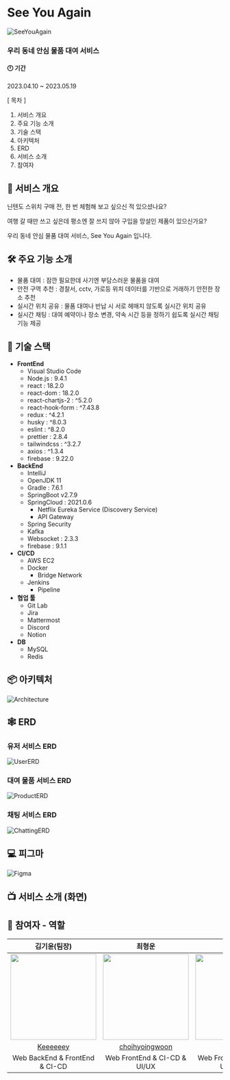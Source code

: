 # See You Again
![SeeYouAgain]()
### 우리 동네 안심 물품 대여 서비스

#### 🕛 기간
2023.04.10 ~ 2023.05.19

[ 목차 ]
1. 서비스 개요
2. 주요 기능 소개
3. 기술 스택
4. 아키텍처
5. ERD
6. 서비스 소개
7. 참여자


## 🔎 서비스 개요
닌텐도 스위치 구매 전, 한 번 체험해 보고 싶으신 적 있으셨나요?

여행 갈 때만 쓰고 싶은데 평소엔 잘 쓰지 않아 구입을 망설인 제품이 있으신가요?

우리 동네 안심 물품 대여 서비스, See You Again 입니다.

## 🛠️ 주요 기능 소개 

- 물품 대여 : 잠깐 필요한데 사기엔 부담스러운 물품을 대여
- 안전 구역 추천 : 경찰서, cctv, 가로등 위치 데이터를 기반으로 거래하기 안전한 장소 추천
- 실시간 위치 공유 : 물품 대여나 반납 시 서로 헤매지 않도록 실시간 위치 공유
- 실시간 채팅 : 대여 예약이나 장소 변경, 약속 시간 등을 정하기 쉽도록 실시간 채팅 기능 제공

## 🔧 기술 스택

- **FrontEnd**
    - Visual Studio Code
    - Node.js : 9.4.1
    - react : 18.2.0
    - react-dom : 18.2.0
    - react-chartjs-2 : ^5.2.0
    - react-hook-form : ^7.43.8
    - redux : ^4.2.1
    - husky : ^8.0.3
    - eslint : ^8.2.0
    - prettier : 2.8.4
    - tailwindcss : ^3.2.7
    - axios : ^1.3.4
    - firebase : 9.22.0
- **BackEnd**
    - IntelliJ
    - OpenJDK 11
    - Gradle : 7.6.1
    - SpringBoot v2.7.9
    - SpringCloud : 2021.0.6
        - Netflix Eureka Service (Discovery Service)
        - API Gateway
    - Spring Security
    - Kafka
    - Websocket : 2.3.3
    - firebase : 9.1.1
- **CI/CD**
    - AWS EC2
    - Docker
        - Bridge Network
    - Jenkins
        - Pipeline
- **협업 툴**
    - Git Lab
    - Jira
    - Mattermost
    - Discord
    - Notion
- **DB**
    - MySQL
    - Redis


## 📦 아키텍처
![Architecture](./image/seeyouagain-architecture.png)

## 🕸️ ERD

### 유저 서비스 ERD
![UserERD](./image/user-erd.png)

### 대여 물품 서비스 ERD
![ProductERD](./image/product-erd.png)

### 채팅 서비스 ERD
![ChattingERD](./image/chatting-erd.png)

## 💻 피그마
![Figma](./image/figma.png)

## 📺 서비스 소개 (화면)



## 👤 참여자 - 역할


|                        김기윤(팀장)                        |                       최형운                       |                     김예은                       |                     나웅기                       |                  오성훈                       |                  고대석                      |
| :----------------------------------------------------------: | :-------------------------------------------------------: | :-----------------------------------------------------: | :-----------------------------------------------------: | :-----------------------------------------------------: | :-----------------------------------------------------: |
| <img src="https://github.com/keeeeeey.png" width="200"/> | <img src="https://github.com/choihyoingwoon.png" width="200"/> | <img src="https://github.com/yeni28.png" width="200"/> | <img src="https://github.com/WoongKi1115.png" width="200"/> |<img src="https://github.com/OctoHun.png" width="200"/> |<img src="https://github.com/junalina.png" width="200"/> |
|       [Keeeeeey](https://github.com/Keeeeeey)        |         [choihyoingwoon](https://github.com/choihyoingwoon)         |          [yeni28](https://github.com/yeni28)          |          [WoongKi1115](https://github.com/WoongKi1115)          |     [OctoHun](https://github.com/OctoHun)          |     [junalina](https://github.com/junalina)          |
|                         Web BackEnd & FrontEnd & CI-CD                          |                       Web FrontEnd & CI-CD & UI/UX                        |                       Web FrontEnd & CI-CD  & UCC & PPT                     |                      Web BackEnd & FrontEnd & CI-CD                       |                 Web FrontEnd & CI-CD                       |             Web FrontEnd & CI-CD                       |
